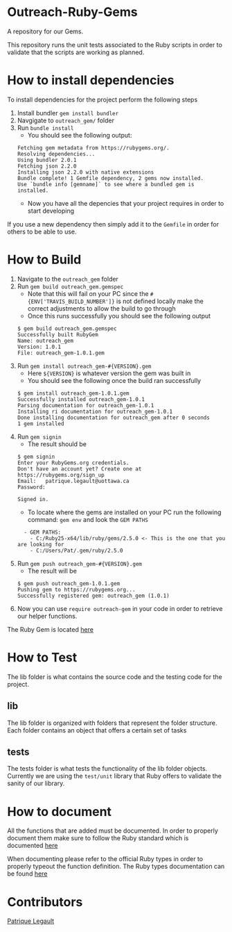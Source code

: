 # Outreach-Ruby-Gems
A repository for our Gems.

This repository runs the unit tests associated to the Ruby scripts in order to validate that the scripts are working as planned.

# How to install dependencies

To install dependencies for the project perform the following steps

1. Install bundler `gem install bundler`
2. Navgigate to `outreach_gem/` folder
3. Run `bundle install`
    * You should see the following output:
    ```
    Fetching gem metadata from https://rubygems.org/.
    Resolving dependencies...
    Using bundler 2.0.1
    Fetching json 2.2.0
    Installing json 2.2.0 with native extensions
    Bundle complete! 1 Gemfile dependency, 2 gems now installed.
    Use `bundle info [gemname]` to see where a bundled gem is installed.
    ```
    * Now you have all the depencies that your project requires in order to start developing

If you use a new dependency then simply add it to the `Gemfile` in order for others to be able to use.

# How to Build

1. Navigate to the `outreach_gem` folder
2. Run `gem build outreach_gem.gemspec`
    * Note that this will fail on your PC since the `#{ENV['TRAVIS_BUILD_NUMBER']}` is not defined locally make the correct adjustments to allow the build to go through
    * Once this runs successfully you should see the following output
    ```
    $ gem build outreach_gem.gemspec
    Successfully built RubyGem
    Name: outreach_gem
    Version: 1.0.1
    File: outreach_gem-1.0.1.gem
    ```
3. Run `gem install outreach_gem-#{VERSION}.gem`
    * Here `${VERSION}` is whatever version the gem was built in
    * You should see the following once the build ran successfully
    ```
    $ gem install outreach_gem-1.0.1.gem
    Successfully installed outreach_gem-1.0.1
    Parsing documentation for outreach_gem-1.0.1
    Installing ri documentation for outreach_gem-1.0.1
    Done installing documentation for outreach_gem after 0 seconds
    1 gem installed
    ```
4. Run `gem signin`
    * The result should be
    ```
    $ gem signin
    Enter your RubyGems.org credentials.
    Don't have an account yet? Create one at https://rubygems.org/sign_up
    Email:   patrique.legault@uottawa.ca
    Password:

    Signed in.
    ```
    * To locate where the gems are installed on your PC run the following command:
    `gem env` and look the `GEM PATHS`
    ```
      - GEM PATHS:
        - C:/Ruby25-x64/lib/ruby/gems/2.5.0 <- This is the one that you are looking for
        - C:/Users/Pat/.gem/ruby/2.5.0
    ```
5. Run `gem push outreach_gem-#{VERSION}.gem`
     * The result will be 
     ```
     $ gem push outreach_gem-1.0.1.gem
    Pushing gem to https://rubygems.org...
    Successfully registered gem: outreach_gem (1.0.1)
     ```
6. Now you can use `require outreach-gem` in your code in order to retrieve our helper functions.

The Ruby Gem is located [here](https://rubygems.org/gems/outreach_gem)

# How to Test

The lib folder is what contains the source code and the testing code for the project.

## lib 

The lib folder is organized with folders that represent the folder structure. Each folder contains an object that offers a certain set of tasks

## tests

The tests folder is what tests the functionality of the lib folder objects. Currently we are using the `test/unit` library that Ruby offers to validate the sanity of our library.

# How to document

All the functions that are added must be documented. In order to properly document them make sure to follow the Ruby standard which is documented [here](https://www.rubydoc.info/gems/yard/file/docs/Tags.md)

When documenting please refer to the official Ruby types in order to properly typeout the function definition. The Ruby types documentation can be found [here](http://zetcode.com/lang/rubytutorial/datatypes/)

# Contributors

[Patrique Legault](mailto:patrique.legault@uottawa.ca)
